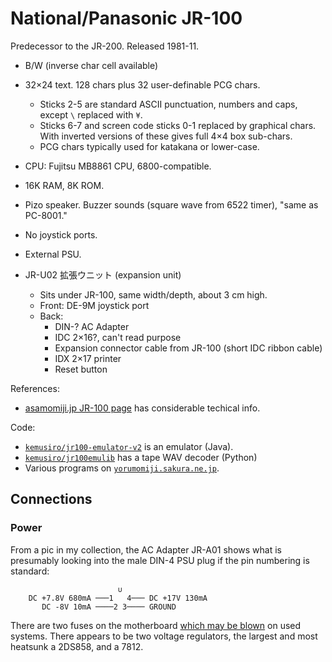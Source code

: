 National/Panasonic JR-100
=========================

Predecessor to the JR-200. Released 1981-11.

- B/W (inverse char cell available)
- 32×24 text. 128 chars plus 32 user-definable PCG chars.
  - Sticks 2-5 are standard ASCII punctuation, numbers and caps,
    except `\` replaced with `¥`.
  - Sticks 6-7 and screen code sticks 0-1 replaced by graphical chars.
    With inverted versions of these gives full 4×4 box sub-chars.
  - PCG chars typically used for katakana or lower-case.
- CPU: Fujitsu MB8861 CPU, 6800-compatible.
- 16K RAM, 8K ROM.
- Pizo speaker. Buzzer sounds (square wave from 6522 timer), "same as PC-8001."
- No joystick ports.
- External PSU.

- JR-U02 拡張ウニット (expansion unit)
  - Sits under JR-100, same width/depth, about 3 cm high.
  - Front: DE-9M joystick port
  - Back:
    - DIN-? AC Adapter
    - IDC 2×16?, can't read purpose
    - Expansion connector cable from JR-100 (short IDC ribbon cable)
    - IDX 2×17 printer
    - Reset button

References:
- [asamomiji.jp JR-100 page][asa] has considerable techical info.

Code:
- [`kemusiro/jr100-emulator-v2`][emuv2] is an emulator (Java).
- [`kemusiro/jr100emulib`][emulib] has a tape WAV decoder (Python)
- Various programs on [`yorumomiji.sakura.ne.jp`][yoru].


Connections
-----------

### Power

From a pic in my collection, the AC Adapter JR-A01 shows what is presumably
looking into the male DIN-4 PSU plug if the pin numbering is standard:

                            ∪
        DC +7.8V 680mA ───1   4─── DC +17V 130mA
           DC -8V 10mA ────2 3──── GROUND

There are two fuses on the motherboard [which may be blown][yakyu-ken] on
used systems. There appears to be two voltage regulators, the largest and
most heatsunk a 2DS858, and a 7812.



<!-------------------------------------------------------------------->
[asa]: http://asamomiji.jp/contents/documents/retropc/jr100
[emulib]: https://github.com/kemusiro/jr100emulib/tree/master/jr100emulib
[emuv2]: https://github.com/kemusiro/jr100-emulator-v2
[yakyu-ken]: https://yakyu-ken.hateblo.jp/entry/2020/09/22/000355
[yoru]: https://yorumomiji.sakura.ne.jp/contents/jr-100-emulator
